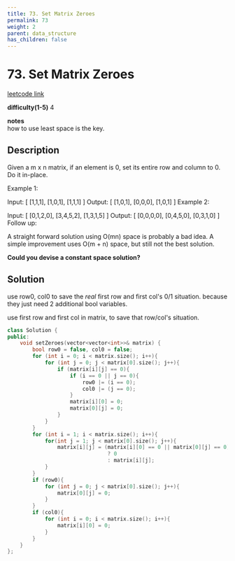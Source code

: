 ```yaml
---
title: 73. Set Matrix Zeroes
permalink: 73
weight: 2
parent: data_structure
has_children: false
---
```

# 73. Set Matrix Zeroes
[leetcode link](https://leetcode.com/problems/set-matrix-zeroes/)

**difficulty(1-5)** 
4

**notes**   
how to use least space is the key. 

## Description
Given a m x n matrix, if an element is 0, set its entire row and column to 0. Do it in-place.

Example 1:

Input: 
[
  [1,1,1],
  [1,0,1],
  [1,1,1]
]
Output: 
[
  [1,0,1],
  [0,0,0],
  [1,0,1]
]
Example 2:

Input: 
[
  [0,1,2,0],
  [3,4,5,2],
  [1,3,1,5]
]
Output: 
[
  [0,0,0,0],
  [0,4,5,0],
  [0,3,1,0]
]
Follow up:

A straight forward solution using O(mn) space is probably a bad idea.
A simple improvement uses O(m + n) space, but still not the best solution.

**Could you devise a constant space solution?**

## Solution
use row0, col0 to save the *real* first row and first col's 0/1 situation.  because they just need 2 additional bool variables.

use first row and first col in matrix, to save that row/col's situation.
```c++
class Solution {
public:
    void setZeroes(vector<vector<int>>& matrix) {
        bool row0 = false, col0 = false;
        for (int i = 0; i < matrix.size(); i++){
            for (int j = 0; j < matrix[0].size(); j++){
                if (matrix[i][j] == 0){
                    if (i == 0 || j == 0){
                        row0 |= (i == 0);
                        col0 |= (j == 0);
                    }
                    matrix[i][0] = 0;
                    matrix[0][j] = 0;
                }
            }
        }
        for (int i = 1; i < matrix.size(); i++){
            for(int j = 1; j < matrix[0].size(); j++){
                matrix[i][j] = (matrix[i][0] == 0 || matrix[0][j] == 0) 
                                ? 0 
                                : matrix[i][j];
            }
        }
        if (row0){
            for (int j = 0; j < matrix[0].size(); j++){
                matrix[0][j] = 0;
            }
        }
        if (col0){
            for (int i = 0; i < matrix.size(); i++){
                matrix[i][0] = 0;
            }
        }
    }
};
```

<!-- 
Default label
{: .label }

Blue label
{: .label .label-blue }

Stable
{: .label .label-green }

New release
{: .label .label-purple }

Coming soon
{: .label .label-yellow }

Deprecated
{: .label .label-red } -->
